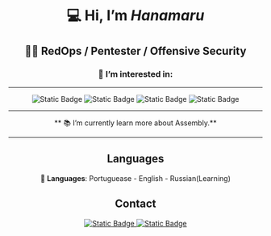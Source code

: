 <div id="badges" align="center">
 
:computer: Hi, I’m *Hanamaru*
===================================
:man_technologist: RedOps / Pentester / Offensive Security
-----------------------------------
### 👀 I’m interested in:
-----------------------------------

![Static Badge](https://img.shields.io/badge/ASM%20-blue?style=flat)
![Static Badge](https://img.shields.io/badge/%20Python%20-green?style=flat&logo=python)
![Static Badge](https://img.shields.io/badge/%20Ruby%20-red?style=flat&logo=ruby)
![Static Badge](https://img.shields.io/badge/SQL%20-blue?style=flat&logo=sqlite)


 
------------------------------------------------------------------------------------------------

     
** :books: I’m currently learn more about Assembly.**


------------------------------------------------------------------------------------------------




Languages
------------------------------------------------------------------------------------------------

:speech_balloon: **Languages**:
Portuguease -
English -
Russian(Learning) 
 


Contact
------------------------------------------------------------------------------------------------
  
<a href='mailto:felipe93ti@gmail.com'> ![Static Badge](https://img.shields.io/badge/Email%3A_felipe93ti%40gmail.com%20-lightgray?style=flat&logo=gmail&logoColor=white) </a>
<a href='https://api.whatsapp.com/send/?phone=%2B5583987544118&text&type=phone_number&app_absent=0'> ![Static Badge](https://img.shields.io/badge/Whatsapp%3A_%2B5583987544118%20-green?style=flat&logo=whatsapp&logoColor=white) </a>


</div>

